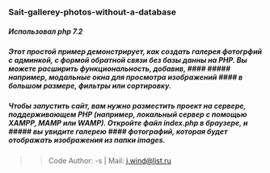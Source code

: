 ### Sait-gallerey-photos-without-a-database
##### Использовал php 7.2
##### Этот простой пример демонстрирует, как создать галерея фотогрфий с админкой, с формой обратной связи без базы данны на PHP. Вы можете расширить функциональность, добавив, #### ##### например, модальные окна для просмотра изображений #### в большом размере, фильтры или сортировку.
##### Чтобы запустить сайт, вам нужно разместить проект на сервере, поддерживающем PHP (например, локальный сервер с помощью XAMPP, MAMP или WAMP). Откройте файл index.php в браузере, и ##### вы увидите галерею #### фотографий, которая будет отображать изображения из папки images.
>> Code Author: -s | Mail: j.wind@list.ru
